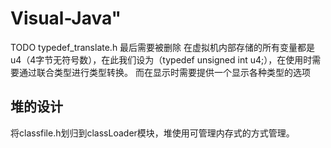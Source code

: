 # Visual-Java" 

TODO typedef_translate.h 最后需要被删除
在虚拟机内部存储的所有变量都是u4（4字节无符号数），在此我们设为（typedef unsigned int u4;），在使用时需要通过联合类型进行类型转换。
而在显示时需要提供一个显示各种类型的选项



## 堆的设计

将classfile.h划归到classLoader模块，堆使用可管理内存式的方式管理。